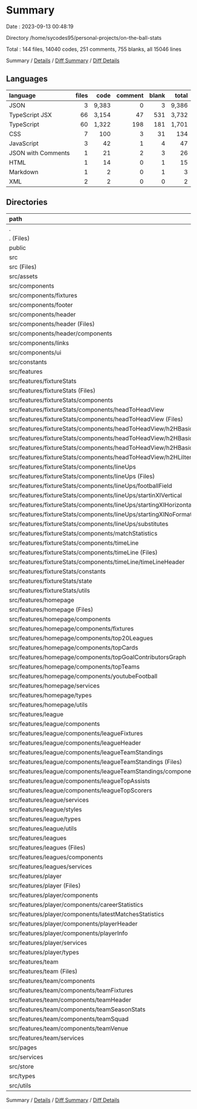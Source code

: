 # Summary

Date : 2023-09-13 00:48:19

Directory /home/sycodes95/personal-projects/on-the-ball-stats

Total : 144 files,  14040 codes, 251 comments, 755 blanks, all 15046 lines

Summary / [Details](details.md) / [Diff Summary](diff.md) / [Diff Details](diff-details.md)

## Languages
| language | files | code | comment | blank | total |
| :--- | ---: | ---: | ---: | ---: | ---: |
| JSON | 3 | 9,383 | 0 | 3 | 9,386 |
| TypeScript JSX | 66 | 3,154 | 47 | 531 | 3,732 |
| TypeScript | 60 | 1,322 | 198 | 181 | 1,701 |
| CSS | 7 | 100 | 3 | 31 | 134 |
| JavaScript | 3 | 42 | 1 | 4 | 47 |
| JSON with Comments | 1 | 21 | 2 | 3 | 26 |
| HTML | 1 | 14 | 0 | 1 | 15 |
| Markdown | 1 | 2 | 0 | 1 | 3 |
| XML | 2 | 2 | 0 | 0 | 2 |

## Directories
| path | files | code | comment | blank | total |
| :--- | ---: | ---: | ---: | ---: | ---: |
| . | 144 | 14,040 | 251 | 755 | 15,046 |
| . (Files) | 10 | 9,467 | 4 | 14 | 9,485 |
| public | 1 | 1 | 0 | 0 | 1 |
| src | 133 | 4,572 | 247 | 741 | 5,560 |
| src (Files) | 5 | 120 | 3 | 32 | 155 |
| src/assets | 1 | 1 | 0 | 0 | 1 |
| src/components | 17 | 435 | 2 | 93 | 530 |
| src/components/fixtures | 5 | 234 | 0 | 44 | 278 |
| src/components/footer | 1 | 7 | 0 | 2 | 9 |
| src/components/header | 4 | 67 | 2 | 17 | 86 |
| src/components/header (Files) | 1 | 15 | 0 | 2 | 17 |
| src/components/header/components | 3 | 52 | 2 | 15 | 69 |
| src/components/links | 1 | 17 | 0 | 3 | 20 |
| src/components/ui | 6 | 110 | 0 | 27 | 137 |
| src/constants | 7 | 75 | 0 | 14 | 89 |
| src/features | 77 | 2,887 | 210 | 445 | 3,542 |
| src/features/fixtureStats | 22 | 1,039 | 24 | 166 | 1,229 |
| src/features/fixtureStats (Files) | 1 | 8 | 0 | 2 | 10 |
| src/features/fixtureStats/components | 16 | 944 | 20 | 139 | 1,103 |
| src/features/fixtureStats/components/headToHeadView | 6 | 213 | 13 | 38 | 264 |
| src/features/fixtureStats/components/headToHeadView (Files) | 1 | 29 | 0 | 6 | 35 |
| src/features/fixtureStats/components/headToHeadView/h2HBasicStats | 4 | 120 | 0 | 22 | 142 |
| src/features/fixtureStats/components/headToHeadView/h2HBasicStats (Files) | 1 | 36 | 0 | 7 | 43 |
| src/features/fixtureStats/components/headToHeadView/h2HBasicStats/h2HWinPctCIrcleBar | 3 | 84 | 0 | 15 | 99 |
| src/features/fixtureStats/components/headToHeadView/h2HLiItems | 1 | 64 | 13 | 10 | 87 |
| src/features/fixtureStats/components/lineUps | 7 | 487 | 4 | 57 | 548 |
| src/features/fixtureStats/components/lineUps (Files) | 1 | 131 | 1 | 29 | 161 |
| src/features/fixtureStats/components/lineUps/footballField | 2 | 26 | 0 | 2 | 28 |
| src/features/fixtureStats/components/lineUps/startinXIVertical | 1 | 137 | 2 | 11 | 150 |
| src/features/fixtureStats/components/lineUps/startingXIHorizontal | 1 | 131 | 1 | 9 | 141 |
| src/features/fixtureStats/components/lineUps/startingXINoFormation | 1 | 31 | 0 | 3 | 34 |
| src/features/fixtureStats/components/lineUps/substitutes | 1 | 31 | 0 | 3 | 34 |
| src/features/fixtureStats/components/matchStatistics | 1 | 89 | 2 | 18 | 109 |
| src/features/fixtureStats/components/timeLine | 2 | 155 | 1 | 26 | 182 |
| src/features/fixtureStats/components/timeLine (Files) | 1 | 121 | 1 | 19 | 141 |
| src/features/fixtureStats/components/timeLine/timeLineHeader | 1 | 34 | 0 | 7 | 41 |
| src/features/fixtureStats/constants | 1 | 37 | 4 | 11 | 52 |
| src/features/fixtureStats/state | 1 | 25 | 0 | 6 | 31 |
| src/features/fixtureStats/utils | 3 | 25 | 0 | 8 | 33 |
| src/features/homepage | 18 | 465 | 37 | 82 | 584 |
| src/features/homepage (Files) | 1 | 8 | 0 | 1 | 9 |
| src/features/homepage/components | 6 | 325 | 0 | 54 | 379 |
| src/features/homepage/components/fixtures | 1 | 81 | 0 | 17 | 98 |
| src/features/homepage/components/top20Leagues | 1 | 35 | 0 | 4 | 39 |
| src/features/homepage/components/topCards | 1 | 51 | 0 | 10 | 61 |
| src/features/homepage/components/topGoalContributorsGraph | 1 | 92 | 0 | 13 | 105 |
| src/features/homepage/components/topTeams | 1 | 52 | 0 | 8 | 60 |
| src/features/homepage/components/youtubeFootball | 1 | 14 | 0 | 2 | 16 |
| src/features/homepage/services | 8 | 110 | 37 | 22 | 169 |
| src/features/homepage/types | 1 | 10 | 0 | 2 | 12 |
| src/features/homepage/utils | 2 | 12 | 0 | 3 | 15 |
| src/features/league | 12 | 400 | 75 | 66 | 541 |
| src/features/league/components | 6 | 302 | 0 | 45 | 347 |
| src/features/league/components/leagueFixtures | 1 | 46 | 0 | 17 | 63 |
| src/features/league/components/leagueHeader | 1 | 20 | 0 | 4 | 24 |
| src/features/league/components/leagueTeamStandings | 2 | 170 | 0 | 18 | 188 |
| src/features/league/components/leagueTeamStandings (Files) | 1 | 68 | 0 | 11 | 79 |
| src/features/league/components/leagueTeamStandings/components | 1 | 102 | 0 | 7 | 109 |
| src/features/league/components/leagueTopAssists | 1 | 33 | 0 | 3 | 36 |
| src/features/league/components/leagueTopScorers | 1 | 33 | 0 | 3 | 36 |
| src/features/league/services | 3 | 46 | 0 | 10 | 56 |
| src/features/league/styles | 1 | 6 | 3 | 1 | 10 |
| src/features/league/types | 1 | 36 | 71 | 6 | 113 |
| src/features/league/utils | 1 | 10 | 1 | 4 | 15 |
| src/features/leagues | 3 | 66 | 0 | 10 | 76 |
| src/features/leagues (Files) | 1 | 11 | 0 | 2 | 13 |
| src/features/leagues/components | 1 | 26 | 0 | 6 | 32 |
| src/features/leagues/services | 1 | 29 | 0 | 2 | 31 |
| src/features/player | 9 | 445 | 74 | 50 | 569 |
| src/features/player (Files) | 1 | 10 | 0 | 2 | 12 |
| src/features/player/components | 4 | 199 | 0 | 27 | 226 |
| src/features/player/components/careerStatistics | 1 | 59 | 0 | 6 | 65 |
| src/features/player/components/latestMatchesStatistics | 1 | 86 | 0 | 9 | 95 |
| src/features/player/components/playerHeader | 1 | 27 | 0 | 6 | 33 |
| src/features/player/components/playerInfo | 1 | 27 | 0 | 6 | 33 |
| src/features/player/services | 3 | 136 | 0 | 12 | 148 |
| src/features/player/types | 1 | 100 | 74 | 9 | 183 |
| src/features/team | 13 | 472 | 0 | 71 | 543 |
| src/features/team (Files) | 2 | 170 | 0 | 19 | 189 |
| src/features/team/components | 5 | 198 | 0 | 44 | 242 |
| src/features/team/components/teamFixtures | 1 | 46 | 0 | 13 | 59 |
| src/features/team/components/teamHeader | 1 | 20 | 0 | 6 | 26 |
| src/features/team/components/teamSeasonStats | 1 | 47 | 0 | 6 | 53 |
| src/features/team/components/teamSquad | 1 | 54 | 0 | 14 | 68 |
| src/features/team/components/teamVenue | 1 | 31 | 0 | 5 | 36 |
| src/features/team/services | 6 | 104 | 0 | 8 | 112 |
| src/pages | 7 | 619 | 19 | 103 | 741 |
| src/services | 11 | 169 | 2 | 21 | 192 |
| src/store | 1 | 9 | 0 | 3 | 12 |
| src/types | 1 | 216 | 11 | 20 | 247 |
| src/utils | 6 | 41 | 0 | 10 | 51 |

Summary / [Details](details.md) / [Diff Summary](diff.md) / [Diff Details](diff-details.md)